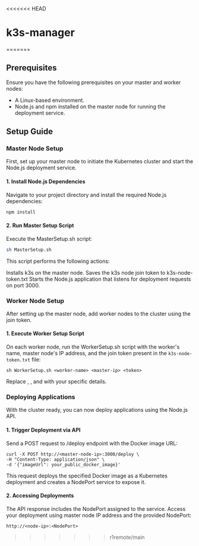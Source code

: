 <<<<<<< HEAD
# k3s-manager
=======
## Prerequisites

Ensure you have the following prerequisites on your master and worker nodes:

- A Linux-based environment.
- Node.js and npm installed on the master node for running the deployment service.

## Setup Guide

### Master Node Setup

First, set up your master node to initiate the Kubernetes cluster and start the Node.js deployment service.

#### 1. Install Node.js Dependencies

Navigate to your project directory and install the required Node.js dependencies:

```bash
npm install
```
#### 2. Run Master Setup Script
Execute the MasterSetup.sh script:
```bash
sh MasterSetup.sh
```
This script performs the following actions:

Installs k3s on the master node.
Saves the k3s node join token to k3s-node-token.txt
Starts the Node.js application that listens for deployment requests on port 3000.

### Worker Node Setup
After setting up the master node, add worker nodes to the cluster using the join token.

#### 1. Execute Worker Setup Script
On each worker node, run the WorkerSetup.sh script with the worker's name, master node's IP address, and the join token present in the `k3s-node-token.txt` file:

```
sh WorkerSetup.sh <worker-name> <master-ip> <token>
```
Replace <worker-name>, <master-ip>, and <token> with your specific details.


### Deploying Applications
With the cluster ready, you can now deploy applications using the Node.js API.

#### 1. Trigger Deployment via API
Send a POST request to /deploy endpoint with the Docker image URL:

```
curl -X POST http://<master-node-ip>:3000/deploy \
-H "Content-Type: application/json" \
-d '{"imageUrl": your_public_docker_image}'
```
This request deploys the specified Docker image as a Kubernetes deployment and creates a NodePort service to expose it.

#### 2. Accessing Deployments
The API response includes the NodePort assigned to the service. Access your deployment using master node IP address and the provided NodePort:
```
http://<node-ip>:<NodePort>
```
>>>>>>> r1remote/main
